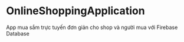 # OnlineShoppingApplication
 App mua sắm trực tuyến đơn giản cho shop và người mua với Firebase Database
